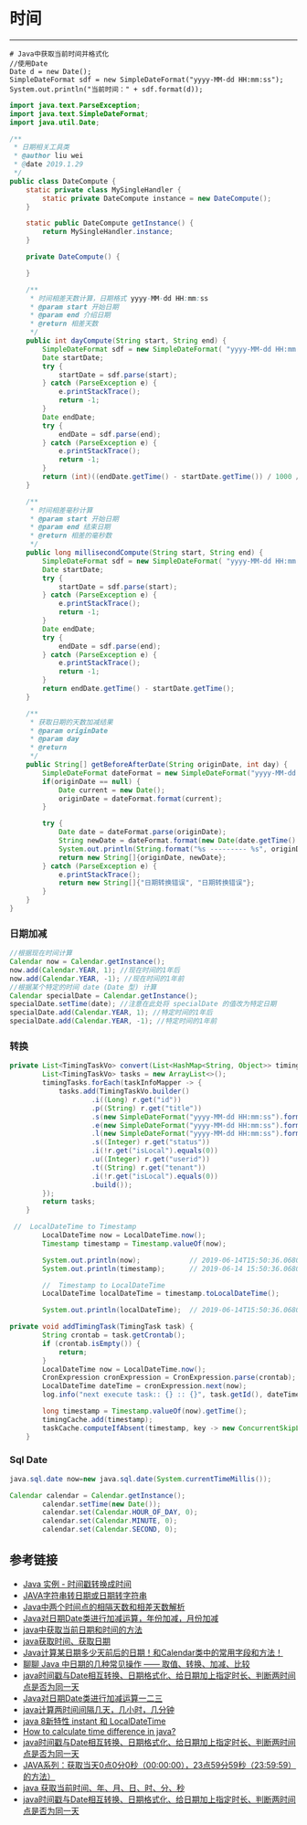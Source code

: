 # 时间
***
```
# Java中获取当前时间并格式化
//使用Date
Date d = new Date();
SimpleDateFormat sdf = new SimpleDateFormat("yyyy-MM-dd HH:mm:ss");
System.out.println("当前时间：" + sdf.format(d));
```

```java
import java.text.ParseException;
import java.text.SimpleDateFormat;
import java.util.Date;

/**
 * 日期相关工具类
 * @author liu wei
 * @date 2019.1.29
 */
public class DateCompute {
    static private class MySingleHandler {
        static private DateCompute instance = new DateCompute();
    }

    static public DateCompute getInstance() {
        return MySingleHandler.instance;
    }

    private DateCompute() {

    }

    /**
     * 时间相差天数计算，日期格式 yyyy-MM-dd HH:mm:ss
     * @param start 开始日期
     * @param end 介绍日期
     * @return 相差天数
     */
    public int dayCompute(String start, String end) {
        SimpleDateFormat sdf = new SimpleDateFormat( "yyyy-MM-dd HH:mm:ss" );
        Date startDate;
        try {
            startDate = sdf.parse(start);
        } catch (ParseException e) {
            e.printStackTrace();
            return -1;
        }
        Date endDate;
        try {
            endDate = sdf.parse(end);
        } catch (ParseException e) {
            e.printStackTrace();
            return -1;
        }
        return (int)((endDate.getTime() - startDate.getTime()) / 1000 / 60 / 60 / 24);
    }

    /**
     * 时间相差毫秒计算
     * @param start 开始日期
     * @param end 结束日期
     * @return 相差的毫秒数
     */
    public long millisecondCompute(String start, String end) {
        SimpleDateFormat sdf = new SimpleDateFormat( "yyyy-MM-dd HH:mm:ss" );
        Date startDate;
        try {
            startDate = sdf.parse(start);
        } catch (ParseException e) {
            e.printStackTrace();
            return -1;
        }
        Date endDate;
        try {
            endDate = sdf.parse(end);
        } catch (ParseException e) {
            e.printStackTrace();
            return -1;
        }
        return endDate.getTime() - startDate.getTime();
    }

    /**
     * 获取日期的天数加减结果
     * @param originDate
     * @param day
     * @return
     */
    public String[] getBeforeAfterDate(String originDate, int day) {
        SimpleDateFormat dateFormat = new SimpleDateFormat("yyyy-MM-dd HH:mm:ss");
        if(originDate == null) {
            Date current = new Date();
            originDate = dateFormat.format(current);
        }

        try {
            Date date = dateFormat.parse(originDate);
            String newDate = dateFormat.format(new Date(date.getTime() - (long)day * 24 * 60 * 60 * 1000));
            System.out.println(String.format("%s --------- %s", originDate, newDate));
            return new String[]{originDate, newDate};
        } catch (ParseException e) {
            e.printStackTrace();
            return new String[]{"日期转换错误", "日期转换错误"};
        }
    }
}
```

### 日期加减
```java
//根据现在时间计算
Calendar now = Calendar.getInstance(); 
now.add(Calendar.YEAR, 1); //现在时间的1年后
now.add(Calendar.YEAR, -1); //现在时间的1年前
//根据某个特定的时间 date (Date 型) 计算
Calendar specialDate = Calendar.getInstance();
specialDate.setTime(date); //注意在此处将 specialDate 的值改为特定日期
specialDate.add(Calendar.YEAR, 1); //特定时间的1年后
specialDate.add(Calendar.YEAR, -1); //特定时间的1年前
```

### 转换

```java
private List<TimingTaskVo> convert(List<HashMap<String, Object>> timingTasks) {
        List<TimingTaskVo> tasks = new ArrayList<>();
        timingTasks.forEach(taskInfoMapper -> {
            tasks.add(TimingTaskVo.builder()
                    .i((Long) r.get("id"))
                    .p((String) r.get("title"))
                    .s(new SimpleDateFormat("yyyy-MM-dd HH:mm:ss").format((((Timestamp) r.get("starttime")).getTime())))
                    .e(new SimpleDateFormat("yyyy-MM-dd HH:mm:ss").format((((Timestamp) r.get("endtime")).getTime())))
                    .l(new SimpleDateFormat("yyyy-MM-dd HH:mm:ss").format((((Timestamp) r.get("lastupdatetime")).getTime())))
                    .s((Integer) r.get("status"))
                    .i(!r.get("isLocal").equals(0))
                    .u((Integer) r.get("userid"))
                    .t((String) r.get("tenant"))
                    .i(!r.get("isLocal").equals(0))
                    .build());
        });
        return tasks;
    }
```

```java
 //  LocalDateTime to Timestamp
        LocalDateTime now = LocalDateTime.now();
        Timestamp timestamp = Timestamp.valueOf(now);

        System.out.println(now);            // 2019-06-14T15:50:36.068076300
        System.out.println(timestamp);      // 2019-06-14 15:50:36.0680763

        //  Timestamp to LocalDateTime
        LocalDateTime localDateTime = timestamp.toLocalDateTime();

        System.out.println(localDateTime);  // 2019-06-14T15:50:36.068076300
```

```java
private void addTimingTask(TimingTask task) {
        String crontab = task.getCrontab();
        if (crontab.isEmpty()) {
            return;
        }
        LocalDateTime now = LocalDateTime.now();
        CronExpression cronExpression = CronExpression.parse(crontab);
        LocalDateTime dateTime = cronExpression.next(now);
        log.info("next execute task:: {} :: {}", task.getId(), dateTime);

        long timestamp = Timestamp.valueOf(now).getTime();
        timingCache.add(timestamp);
        taskCache.computeIfAbsent(timestamp, key -> new ConcurrentSkipListSet<>()).add(task.getId());
    }
```

### Sql Date
```java
java.sql.date now=new java.sql.date(System.currentTimeMillis());

Calendar calendar = Calendar.getInstance();
        calendar.setTime(new Date());
        calendar.set(Calendar.HOUR_OF_DAY, 0);
        calendar.set(Calendar.MINUTE, 0);
        calendar.set(Calendar.SECOND, 0);
```

## 参考链接
- [Java 实例 - 时间戳转换成时间](http://www.runoob.com/java/date-timestamp2date.html)
- [JAVA字符串转日期或日期转字符串](https://blog.csdn.net/cwcwj3069/article/details/52164559)
- [Java中两个时间点的相隔天数和相差天数解析](https://blog.csdn.net/qq_30051139/article/details/55270862)
- [Java对日期Date类进行加减运算，年份加减，月份加减](https://my.oschina.net/u/195267/blog/355171)
- [java中获取当前日期和时间的方法](https://www.jianshu.com/p/f6bd187b7627)
- [java获取时间、获取日期](https://blog.csdn.net/qy1387/article/details/7887696)
- [Java计算某日期多少天前后的日期！和Calendar类中的常用字段和方法！](https://blog.csdn.net/u013456370/article/details/45132373)
- [聊聊 Java 中日期的几种常见操作 —— 取值、转换、加减、比较](https://www.cnblogs.com/honoka/p/4972442.html)
- [java时间戳与Date相互转换、日期格式化、给日期加上指定时长、判断两时间点是否为同一天](https://blog.csdn.net/fanrenxiang/article/details/80531649)
- [Java对日期Date类进行加减运算一二三](https://blog.csdn.net/hacker_Lees/article/details/74351838)
- [java计算两时间间隔几天，几小时，几分钟](https://blog.csdn.net/qq_25905159/article/details/100573463)
- [java 8新特性 instant 和 LocalDateTime](https://blog.csdn.net/fragrant_no1/article/details/83988042)
- [How to calculate time difference in java?](https://stackoverflow.com/questions/4927856/how-to-calculate-time-difference-in-java)
- [java时间戳与Date相互转换、日期格式化、给日期加上指定时长、判断两时间点是否为同一天](https://blog.csdn.net/fanrenxiang/article/details/80531649)
- [JAVA系列：获取当天0点0分0秒（00:00:00），23点59分59秒（23:59:59）的方法）](https://blog.csdn.net/VIP099/article/details/108331578)
- [java 获取当前时间、年、月、日、时、分、秒](https://blog.csdn.net/fly_captain/article/details/84564688)
- [java时间戳与Date相互转换、日期格式化、给日期加上指定时长、判断两时间点是否为同一天](https://blog.csdn.net/fanrenxiang/article/details/80531649)